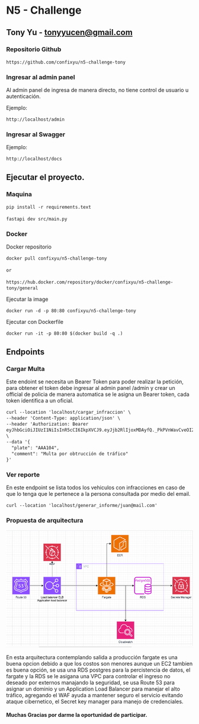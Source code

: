 # N5 - Challenge
## Tony Yu - tonyyucen@gmail.com

### Repositorio Github

```
https://github.com/confixyu/n5-challenge-tony
```

### Ingresar al admin panel
Al admin panel de ingresa de manera directo, no tiene control de usuario u autenticación.

Ejemplo:
````commandline
http://localhost/admin
````

### Ingresar al Swagger

Ejemplo:
````commandline
http://localhost/docs
````

## Ejecutar el proyecto.

### Maquina
````commandline
pip install -r requirements.text

fastapi dev src/main.py
````

### Docker
Docker repositorio
````commandline
docker pull confixyu/n5-challenge-tony

or

https://hub.docker.com/repository/docker/confixyu/n5-challenge-tony/general
````
Ejecutar la image
````commandline
docker run -d -p 80:80 confixyu/n5-challenge-tony
````

Ejecutar con Dockerfile
````commandline
docker run -it -p 80:80 $(docker build -q .)
````

## Endpoints

### Cargar Multa
Este endoint se necesita un Bearer Token para poder realizar la petición, para obtener el token debe ingresar al admin panel /admin y crear un official de policia de manera automatica se le asigna un Bearer token, cada token identifica a un oficial.
```
curl --location 'localhost/cargar_infraccion' \
--header 'Content-Type: application/json' \
--header 'Authorization: Bearer eyJhbGciOiJIUzI1NiIsInR5cCI6IkpXVCJ9.eyJjb2RlIjoxMDAyfQ._PkPVnWavCveOI21vNH1OTlqGUHcixMDRPkCBfuVMbg' \
--data '{
  "plate": "AAA104",
  "comment": "Multa por obtrucción de tráfico"
}'
```



### Ver reporte
En este endpoint se lista todos los vehiculos con infracciones en caso de que lo tenga que le pertenece a la persona consultada por medio del email.

```
curl --location 'localhost/generar_informe/juan@mail.com'
```

### Propuesta de arquitectura

![img.png](img.png)

En esta arquitectura contemplando salida a producción fargate es una buena opcion debido a que los costos son menores aunque un EC2 tambien es buena opción, se usa una RDS postgres para la percistencia de datos, el fargate y la RDS se le asigana una VPC para controlar el ingreso no deseado por externos manajando la seguridad, se usa Route 53 para asignar un dominio y un Application Load Balancer para manejar el alto tráfico, agregando el WAF ayuda a mantener seguro el servicio evitando ataque cibernetico, el Secret key manager para manejo de credenciales. 


#### Muchas Gracias por darme la oportunidad de participar.